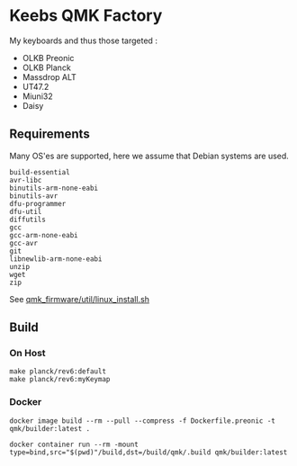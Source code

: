# Keebs QMK Factory

My keyboards and thus those targeted :

-  OLKB Preonic
-  OLKB Planck
-  Massdrop ALT
-  UT47.2
-  Miuni32
-  Daisy

## Requirements

Many OS'es are supported, here we assume that Debian systems are used.

```
build-essential
avr-libc
binutils-arm-none-eabi
binutils-avr
dfu-programmer
dfu-util
diffutils
gcc
gcc-arm-none-eabi
gcc-avr
git
libnewlib-arm-none-eabi
unzip
wget
zip
```

See [qmk_firmware/util/linux_install.sh](./qmk_firmware/util/linux_install.sh)

## Build

### On Host

```shell
make planck/rev6:default
make planck/rev6:myKeymap
```

### Docker

```shell
docker image build --rm --pull --compress -f Dockerfile.preonic -t qmk/builder:latest .
```

```shell
docker container run --rm -mount type=bind,src="$(pwd)"/build,dst=/build/qmk/.build qmk/builder:latest
```
